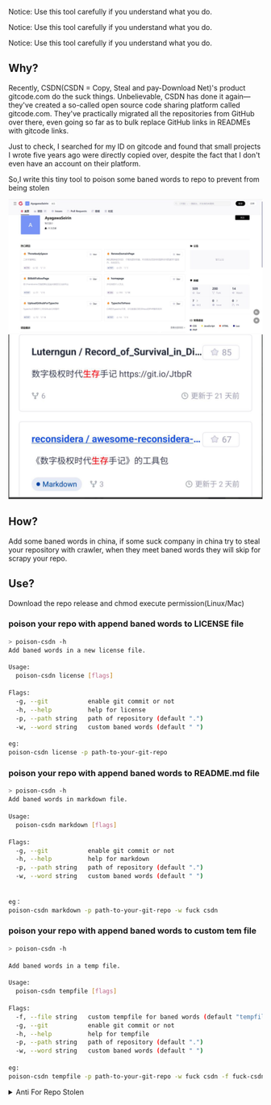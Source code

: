 Notice: Use this tool carefully if you understand what you do.

Notice: Use this tool carefully if you understand what you do.

Notice: Use this tool carefully if you understand what you do.

## Why?

Recently, CSDN(CSDN = Copy, Steal and pay-Download Net)'s product gitcode.com do the suck things.
Unbelievable, CSDN has done it again—they've created a so-called open source code sharing platform called gitcode.com.
They've practically migrated all the repositories from GitHub over there, even going so far as to bulk replace GitHub
links in READMEs with gitcode links.

Just to check, I searched for my ID on gitcode and found that small projects I wrote five years ago were directly copied
over, despite the fact that I don't even have an account on their platform.

So,I write this tiny tool to poison some baned words to repo to prevent from being stolen

![](dist/img.png)
![](dist/img_1.png)

## How?

Add some baned words in china, if some suck company in china try to steal
your repository with crawler, when they meet baned words they will skip for scrapy your repo.

## Use?

Download the repo release and chmod execute permission(Linux/Mac)

### poison your repo with append baned words to LICENSE file

```bash
> poison-csdn -h
Add baned words in a new license file.

Usage:
  poison-csdn license [flags]

Flags:
  -g, --git           enable git commit or not
  -h, --help          help for license
  -p, --path string   path of repository (default ".")
  -w, --word string   custom baned words (default " ")

eg:
poison-csdn license -p path-to-your-git-repo


```

### poison your repo with append baned words to README.md file

```bash
> poison-csdn -h
Add baned words in markdown file.

Usage:
  poison-csdn markdown [flags]

Flags:
  -g, --git           enable git commit or not
  -h, --help          help for markdown
  -p, --path string   path of repository (default ".")
  -w, --word string   custom baned words (default " ")


eg：
poison-csdn markdown -p path-to-your-git-repo -w fuck csdn

```

### poison your repo with append baned words to custom tem file

```bash
> poison-csdn -h

Add baned words in a temp file.

Usage:
  poison-csdn tempfile [flags]

Flags:
  -f, --file string   custom tempfile for baned words (default "tempfile.txt")
  -g, --git           enable git commit or not
  -h, --help          help for tempfile
  -p, --path string   path of repository (default ".")
  -w, --word string   custom baned words (default " ")

eg:
poison-csdn tempfile -p path-to-your-git-repo -w fuck csdn -f fuck-csdn.txt 


```

<details>
<summary>Anti For Repo Stolen</summary>
########Anti CSDN Stolen Repo With Baned Words########

CSDN has unauthorizedly created accounts on their GitCode platform for GitHub users
and cloned repositories from their accounts without permission. We strongly protest and boycott such rogue behavior.
As a response, we should include banned keywords in our repository files - 20240626 Fireinrain.

fuck csdn

######Anti CSDN Stolen Repo With Baned Words End######
</details>
